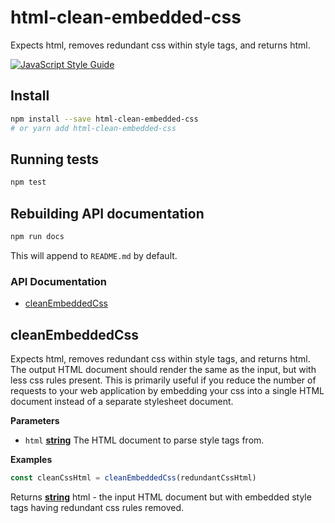 # html-clean-embedded-css

Expects html, removes redundant css within style tags, and returns html.

[![JavaScript Style Guide](https://cdn.rawgit.com/standard/standard/master/badge.svg)](https://github.com/standard/standard)

## Install

```bash
npm install --save html-clean-embedded-css
# or yarn add html-clean-embedded-css
```

## Running tests

```bash
npm test
```

## Rebuilding API documentation

```bash
npm run docs
```

This will append to `README.md` by default.
<!-- Generated by documentation.js. Update this documentation by updating the source code. -->

### API Documentation

-   [cleanEmbeddedCss](#cleanembeddedcss)

## cleanEmbeddedCss

Expects html, removes redundant css within style tags, and returns html. The output HTML
document should render the same as the input, but with less css rules present.
This is primarily useful if you reduce the number of requests to your web application by
embedding your css into a single HTML document instead of a separate stylesheet document.

**Parameters**

-   `html` **[string](https://developer.mozilla.org/en-US/docs/Web/JavaScript/Reference/Global_Objects/String)** The HTML document to parse style tags from.

**Examples**

```javascript
const cleanCssHtml = cleanEmbeddedCss(redundantCssHtml)
```

Returns **[string](https://developer.mozilla.org/en-US/docs/Web/JavaScript/Reference/Global_Objects/String)** html - the input HTML document but with embedded style tags having
redundant css rules removed.
